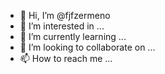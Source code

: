 - 👋 Hi, I’m @fjfzermeno
- 👀 I’m interested in ...
- 🌱 I’m currently learning ...
- 💞️ I’m looking to collaborate on ...
- 📫 How to reach me ...

<!---
fjfzermeno/fjfzermeno is a ✨ special ✨ repository because its `README.md` (this file) appears on your GitHub profile.
You can click the Preview link to take a look at your changes.
--->
